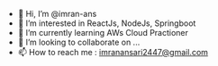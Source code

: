 - 👋 Hi, I’m @imran-ans
- 👀 I’m interested in ReactJs, NodeJs, Springboot
- 🌱 I’m currently learning AWs Cloud Practioner
- 💞️ I’m looking to collaborate on ...
- 📫 How to reach me : imranansari2447@gmail.com

<!---
imran-ans/imran-ans is a ✨ special ✨ repository because its `README.md` (this file) appears on your GitHub profile.
You can click the Preview link to take a look at your changes.
--->
